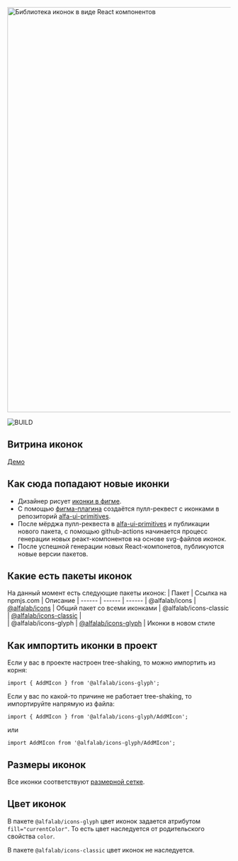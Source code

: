 <p class="readme-header"><img width="914" alt="Библиотека иконок в виде React компонентов" src="https://user-images.githubusercontent.com/109410/82576705-a987c800-9b92-11ea-889d-dd3f04d13662.png"></p>

![BUILD](https://github.com/alfa-laboratory/icons/workflows/BUILD/badge.svg?branch=master&event=repository_dispatch)

## Витрина иконок
[Демо](https://alfa-laboratory.github.io/icons-demo/)

## Как сюда попадают новые иконки
- Дизайнер рисует [иконки в фигме](https://www.figma.com/file/QoGuPDB1hAMoMMqsQQ4Mx7lB/Icons?node-id=3882%3A144).
- С помощью [фигма-плагина](https://www.figma.com/community/plugin/822773501021259599/Publish-Icons) создаётся пулл-реквест с иконками в репозиторий [alfa-ui-primitives](https://github.com/alfa-laboratory/alfa-ui-primitives).
- После мёрджа пулл-реквеста в [alfa-ui-primitives](https://github.com/alfa-laboratory/alfa-ui-primitives) и публикации нового пакета, с помощью github-actions начинается процесс генерации новых реакт-компонентов на основе svg-файлов иконок.
- После успешной генерации новых React-компонетов, публикуются новые версии пакетов.

## Какие есть пакеты иконок
На данный момент есть следующие пакеты иконок:
| Пакет | Ссылка на npmjs.com | Описание
| ------ | ------ | ------
| @alfalab/icons | [@alfalab/icons](https://www.npmjs.com/package/@alfalab/icons) | Общий пакет со всеми иконками
| @alfalab/icons-classic | [@alfalab/icons-classic](https://www.npmjs.com/package/@alfalab/icons-classic) |  
| @alfalab/icons-glyph | [@alfalab/icons-glyph](https://www.npmjs.com/package/@alfalab/icons-glyph) |  Иконки в новом стиле

## Как импортить иконки в проект
Если у вас в проекте настроен tree-shaking, то можно импортить из корня:

`import { AddMIcon } from '@alfalab/icons-glyph';`

Если у вас по какой-то причине не работает tree-shaking, то импортируйте напрямую из файла:

`import { AddMIcon } from '@alfalab/icons-glyph/AddMIcon';`

или

`import AddMIcon from '@alfalab/icons-glyph/AddMIcon';`

## Размеры иконок
Все иконки соответствуют [размерной сетке](https://github.com/alfa-laboratory/alfa-ui-primitives/wiki/%D0%A2%D1%80%D0%B5%D0%B1%D0%BE%D0%B2%D0%B0%D0%BD%D0%B8%D1%8F-%D0%BA-%D0%B8%D0%BA%D0%BE%D0%BD%D0%BA%D0%B0%D0%BC).

## Цвет иконок
В пакете `@alfalab/icons-glyph` цвет иконок задается атрибутом `fill="currentColor"`. То есть цвет наследуется от родительского свойства `color`.

В пакете `@alfalab/icons-classic` цвет иконок не наследуется.
